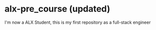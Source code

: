 # alx-pre_course (updated)
I'm now a ALX Student, this is my first repository as a full-stack engineer

